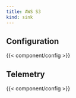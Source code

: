 ```yaml
---
title: AWS S3
kind: sink
---
```


## Configuration

{{< component/config >}}

## Telemetry

{{< component/config >}}
